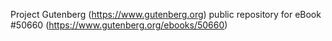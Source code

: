 Project Gutenberg (https://www.gutenberg.org) public repository for
eBook #50660 (https://www.gutenberg.org/ebooks/50660)
